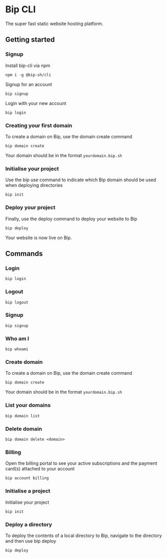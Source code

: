 # Bip CLI

The super fast static website hosting platform.

## Getting started
### Signup

Install bip-cli via npm

```shell
npm i -g @bip-sh/cli
```

Signup for an account

```shell
bip signup
```

Login with your new account

```shell
bip login
```


### Creating your first domain

To create a domain on Bip, use the domain create command

```shell
bip domain create
```

Your domain should be in the format `yourdomain.bip.sh`

### Initialise your project

Use the bip use command to indicate which Bip domain should be used when deploying directories

```shell
bip init
```

### Deploy your project

Finally, use the deploy command to deploy your website to Bip

```shell
bip deploy
```

Your website is now live on Bip.

## Commands

### Login

```shell
bip login
```

### Logout

```shell
bip logout
```

### Signup

```shell
bip signup
```

### Who am I

```shell
bip whoami
```

### Create domain

To create a domain on Bip, use the domain create command

```shell
bip domain create
```

Your domain should be in the format `yourdomain.bip.sh`

### List your domains

```shell
bip domain list
```

### Delete domain

```shell
bip domain delete <domain>
```

### Billing

Open the billing portal to see your active subscriptions and the payment card(s) attached to your account

```shell
bip account billing
```

### Initialise a project

Initialise your project

```shell
bip init
```

### Deploy a directory

To deploy the contents of a local directory to Bip, navigate to the directory and then use bip deploy

```shell
bip deploy
```
